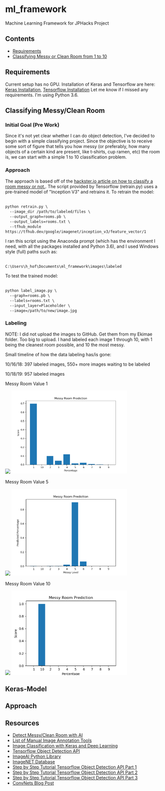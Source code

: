 # ml_framework
Machine Learning Framework for JPHacks Project

## Contents
 * [Requirements](#reqs)
 * [Classifying Messy or Clean Room from 1 to 10](#onetoten)

## Requirements
Current setup has no GPU. Installation of Keras and Tensorflow are here:
[Keras Installation](https://keras.io/#installation),
[Tensorflow Installation](https://www.tensorflow.org/install/)
Let me know if I missed any requirements. I'm using Python 3.6.
## Classifying Messy/Clean Room
<a name="onetoten"> </a>
### Initial Goal (Pre Work)
Since it's not yet clear whether I can do object detection, I've decided
to begin with a simple classifying project. Since the objective is to
receive some sort of figure that tells you how messy (or preferably, how
  many objects of a certain kind are present, like t-shirts, cup ramen, etc)
the room is, we can start with a simple 1 to 10 classification problem.

### Approach
The approach is based off of the [hackster.io article on how to classify a room messy or not.](https://www.hackster.io/matt-farley/use-artificial-intelligence-to-detect-messy-clean-rooms-f224a2).
The script provided by Tensorflow (retrain.py) uses a pre-trained model of "Inception V3" and retrains it.
To retrain the model:
```shell

python retrain.py \
  --image_dir /path/to/labeled/files \
  --output_graph=rooms.pb \
  --output_labels=rooms.txt \
  --tfhub_module https://tfhub.dev/google/imagenet/inception_v3/feature_vector/1

```

I ran this script using the Anaconda prompt (which has the environment I need, with all
  the packages installed and Python 3.6), and I used Windows style (full) paths such as:
```shell

C:\Users\h_hof\Documents\ml_framework\images\labeled

```

To test the trained model:

```shell

python label_image.py \
  --graph=rooms.pb \
  --labels=rooms.txt \
  --input_layer=Placeholder \
  --image=/path/to/new/image.jpg

```

### Labeling
NOTE: I did not upload the images to GitHub. Get them from my Ekimae folder. Too big to upload.
I hand labeled each image 1 through 10, with 1 being the cleanest room possible, and 10 the most messy.

Small timeline of how the data labeling has/is gone:

10/16/18: 397 labeled images, 550+ more images waiting to be labeled

10/18/19: 957 labeled images

Messy Room Value 1

<img src="https://github.com/KatoLabo/ml_framework/blob/master/dirty_1.jpeg" width="350"> <img src="https://github.com/KatoLabo/ml_framework/blob/master/messy1_predict.png" width="370">

Messy Room Value 5

<img src="https://github.com/KatoLabo/ml_framework/blob/master/dirty_5.jpeg" width="350"> <img src="https://github.com/KatoLabo/ml_framework/blob/master/messy5_predict.png" width="370">

Messy Room Value 10

<img src="https://github.com/KatoLabo/ml_framework/blob/master/dirty_10.jpeg" width="350"> <img src="https://github.com/KatoLabo/ml_framework/blob/master/messy10_predict.png" width="370">

## Keras-Model
<a name="naivemodel"> </a>
## Approach


## Resources
 * [Detect Messy/Clean Room with AI](https://www.hackster.io/matt-farley/use-artificial-intelligence-to-detect-messy-clean-rooms-f224a2)
 * [List of Manual Image Annotation Tools](https://en.wikipedia.org/wiki/List_of_manual_image_annotation_tools)
 * [Image Classification with Keras and Deep Learning](https://www.pyimagesearch.com/2017/12/11/image-classification-with-keras-and-deep-learning/)
 * [Tensorflow Object Detection API](https://github.com/tensorflow/models/tree/master/research/object_detection)
 * [ImageAI Python Library](https://github.com/OlafenwaMoses/ImageAI)
 * [ImageNET Database](http://www.image-net.org/)
 * [Step by Step Tutorial Tensorflow Object Detection API Part 1](https://medium.com/@WuStangDan/step-by-step-tensorflow-object-detection-api-tutorial-part-1-selecting-a-model-a02b6aabe39e)
 * [Step by Step Tutorial Tensorflow Object Detection API Part 2](https://medium.com/@WuStangDan/step-by-step-tensorflow-object-detection-api-tutorial-part-2-converting-dataset-to-tfrecord-47f24be9248d)
 * [Step by Step Tutorial Tensorflow Object Detection API Part 3](https://medium.com/@WuStangDan/step-by-step-tensorflow-object-detection-api-tutorial-part-3-creating-your-own-dataset-6369a4d30dfd)
 * [ConvNets Blog Post](https://colah.github.io/posts/2014-07-Conv-Nets-Modular/)
